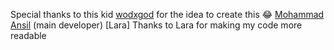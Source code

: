 Special thanks to this kid [wodxgod](https://github.com/wodxgod) for the idea to create this 😂
[Mohammad Ansil](https://github.com/MasterOfBrokenLogic) (main developer)
[Lara] Thanks to Lara for making my code more readable
